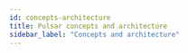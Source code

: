 ```yaml
---
id: concepts-architecture
title: Pulsar concepts and architecture
sidebar_label: "Concepts and architecture"
---
```











